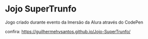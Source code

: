 # Jojo SuperTrunfo

Jogo criado durante evento da Imersão da Alura através do CodePen

confira:
https://guilhermehvsantos.github.io/Jojo-SuperTrunfo/
